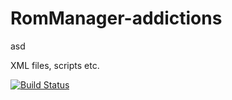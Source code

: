 RomManager-addictions
=====================

asd

XML files, scripts etc.

[![Build Status](https://travis-ci.org/jereksel/RomManager-addictions.svg?branch=master)](https://travis-ci.org/jereksel/RomManager-addictions)
